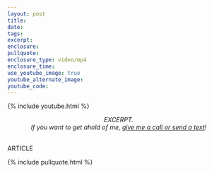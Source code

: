 ```yaml
---
layout: post
title:
date:
tags:
excerpt:
enclosure:
pullquote:
enclosure_type: video/mp4
enclosure_time:
use_youtube_image: true
youtube_alternate_image:
youtube_code:
---
```

{% include youtube.html %}

<center><em>EXCERPT.<br />If you want to get ahold of me, <u><a href="tel:6306382600">give me a call or send a text</a></u>!</em></center>

<br>ARTICLE

{% include pullquote.html %}